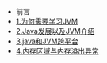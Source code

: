 * 前言
 * [1.为何需要学习JVM](/note/1.为何需要学习JVM.md)
 * [2.Java发展以及JVM介绍](/note/2.Java发展以及JVM介绍.md)
 * [3.java和JVM跨平台](/note/3.java和JVM跨平台.md)
 * [4.内存区域与内存溢出异常](/note/4.内存区域与内存溢出异常.md) 